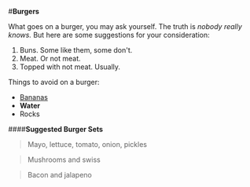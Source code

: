 #**Burgers**

What goes on a burger, you may ask yourself. The truth is _nobody really knows._ But here are some suggestions for your consideration:

1. Buns. Some like them, some don't.
1. Meat. Or not meat.
1. Topped with not meat. Usually.

Things to avoid on a burger:

* [Bananas](https://www.google.com/search?q=banana&rlz=1C5CHFA_enUS883&source=lnms&tbm=isch&sa=X&ved=2ahUKEwjkmrn-1-_mAhVVsp4KHadyBaEQ_AUoAnoECBgQBA&biw=1200&bih=1249)
* **Water**
* Rocks

####**Suggested Burger Sets**
> Mayo, lettuce, tomato, onion, pickles

> Mushrooms and swiss

> Bacon and jalapeno
